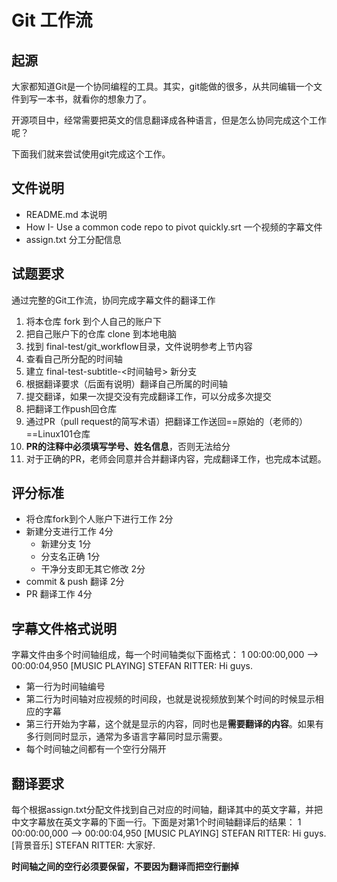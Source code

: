 # Git 工作流

## 起源
大家都知道Git是一个协同编程的工具。其实，git能做的很多，从共同编辑一个文件到写一本书，就看你的想象力了。

开源项目中，经常需要把英文的信息翻译成各种语言，但是怎么协同完成这个工作呢？

下面我们就来尝试使用git完成这个工作。

## 文件说明
+ README.md 本说明
+ How I- Use a common code repo to pivot quickly.srt 一个视频的字幕文件
+ assign.txt 分工分配信息

## 试题要求
通过完整的Git工作流，协同完成字幕文件的翻译工作

1. 将本仓库 fork 到个人自己的账户下
2. 把自己账户下的仓库 clone 到本地电脑
3. 找到 final-test/git_workflow目录，文件说明参考上节内容
3. 查看自己所分配的时间轴
4. 建立 final-test-subtitle-<时间轴号> 新分支
4. 根据翻译要求（后面有说明）翻译自己所属的时间轴
5. 提交翻译，如果一次提交没有完成翻译工作，可以分成多次提交
6. 把翻译工作push回仓库
7. 通过PR（pull request的简写术语）把翻译工作送回==原始的（老师的）==Linux101仓库
8. **PR的注释中必须填写学号、姓名信息**，否则无法给分
8. 对于正确的PR，老师会同意并合并翻译内容，完成翻译工作，也完成本试题。

## 评分标准
* 将仓库fork到个人账户下进行工作 2分
* 新建分支进行工作 4分
  * 新建分支 1分
  * 分支名正确 1分
  * 干净分支即无其它修改 2分
* commit & push 翻译 2分
* PR 翻译工作 4分


## 字幕文件格式说明
字幕文件由多个时间轴组成，每一个时间轴类似下面格式：
	1
	00:00:00,000 --> 00:00:04,950
	[MUSIC PLAYING]  STEFAN RITTER: Hi guys.

* 第一行为时间轴编号
* 第二行为时间轴对应视频的时间段，也就是说视频放到某个时间的时候显示相应的字幕
* 第三行开始为字幕，这个就是显示的内容，同时也是**需要翻译的内容**。如果有多行则同时显示，通常为多语言字幕同时显示需要。
* 每个时间轴之间都有一个空行分隔开

## 翻译要求
每个根据assign.txt分配文件找到自己对应的时间轴，翻译其中的英文字幕，并把中文字幕放在英文字幕的下面一行。下面是对第1个时间轴翻译后的结果：
	1
	00:00:00,000 --> 00:00:04,950
	[MUSIC PLAYING]  STEFAN RITTER: Hi guys.
	[背景音乐]  STEFAN RITTER: 大家好.

**时间轴之间的空行必须要保留，不要因为翻译而把空行删掉**

 
